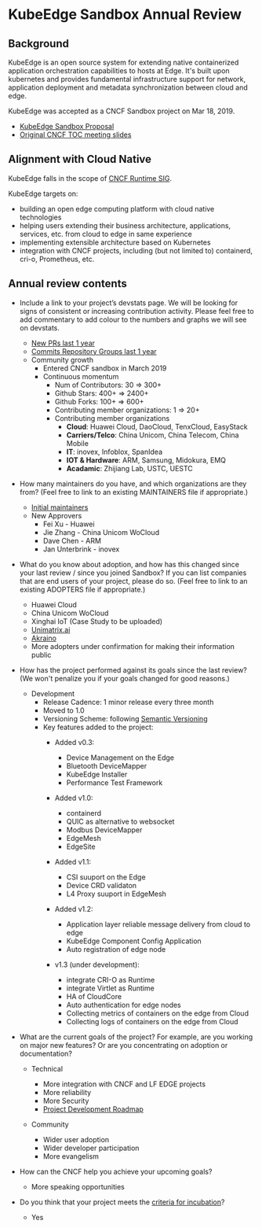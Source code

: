 # KubeEdge Sandbox Annual Review


## Background

KubeEdge is an open source system for extending native containerized application orchestration capabilities to hosts at Edge. It's built upon kubernetes and provides fundamental infrastructure support for network, application deployment and metadata synchronization between cloud and edge.


KubeEdge was accepted as a CNCF Sandbox project on Mar 18, 2019.
- [KubeEdge Sandbox Proposal](https://github.com/cncf/toc/blob/master/proposals/sandbox/kubeedge.adoc)
- [Original CNCF TOC meeting slides](https://docs.google.com/presentation/d/1e1ahun91Abn2xvX7Z8PVgGBz6c7Q7iO027XVzVuffDg/edit#slide=id.g25ca91f87f_0_0)


## Alignment with Cloud Native

KubeEdge falls in the scope of [CNCF Runtime SIG](https://github.com/cncf/sig-runtime).

KubeEdge targets on:
  - building an open edge computing platform with cloud native technologies
  - helping users extending their business architecture, applications, services, etc. from cloud to edge in same experience
  - implementing extensible architecture based on Kubernetes
  - integration with CNCF projects, including (but not limited to) containerd, cri-o, Prometheus, etc.

## Annual review contents

* Include a link to your project’s devstats page. We will be looking for signs of consistent or increasing contribution activity. Please feel free to add commentary to add colour to the numbers and graphs we will see on devstats.

  - [New PRs last 1 year](https://kubeedge.devstats.cncf.io/d/15/new-prs-in-repository-groups?orgId=1&from=1553961600000&to=now)
  <!--
    ![New PRs last 1 year](https://kubeedge.devstats.cncf.io/render/d-solo/15/new-prs-in-repository-groups?orgId=1&from=1553961600000&to=1588071511757&var-period=w&var-repogroup_name=All&panelId=1&width=1000&height=500&tz=Asia%2FShanghai)
  -->
  <!--
  - [Commits to main repo last 1 year](https://docs.google.com/spreadsheets/d/1sEHuUg2yyYOSf887mlFoZWNb6Y1dhk0xRyODxpiKi1M/edit?usp=sharing) (using data from git history, since commits data on devstats look not accurate)(using data from git history, since commits data on devstats look not accurate)
  -->

  - [Commits Repository Groups last 1 year](https://kubeedge.devstats.cncf.io/d/2/commits-repository-groups?orgId=1&from=1551369600000&to=now&var-period=w&var-repogroups=All)
  <!--
    ![Commits Repository Groups last 1 year](https://kubeedge.devstats.cncf.io/render/d-solo/2/commits-repository-groups?orgId=1&from=1551369600000&to=1588072093433&var-period=w&var-repogroups=All&panelId=2&width=1000&height=500&tz=Asia%2FShanghai)
  -->

  - Community growth
    - Entered CNCF sandbox in March 2019
    - Continuous momentum
      - Num of Contributors: 30 => 300+
      - Github Stars: 400+ => 2400+
      - Github Forks: 100+ => 600+
      - Contributing member organizations: 1 => 20+
      - Contributing member organizations
        - __Cloud__: Huawei Cloud, DaoCloud, TenxCloud, EasyStack
        - __Carriers/Telco__: China Unicom, China Telecom, China Mobile
        - __IT__: inovex, Infoblox, SpanIdea
        - __IOT & Hardware__: ARM, Samsung, Midokura, EMQ
        - __Acadamic__: Zhijiang Lab, USTC, UESTC

* How many maintainers do you have, and which organizations are they from? (Feel free to link to an existing MAINTAINERS file if appropriate.)

  - [Initial maintainers](https://github.com/kubeedge/kubeedge/blob/master/MAINTAINERS)
  - New Approvers
    - Fei Xu - Huawei
    - Jie Zhang - China Unicom WoCloud
    - Dave Chen - ARM
    - Jan Unterbrink - inovex


* What do you know about adoption, and how has this changed since your last review / since you joined Sandbox? If you can list companies that are end users of your project, please do so. (Feel free to link to an existing ADOPTERS file if appropriate.)

  - Huawei Cloud
  - China Unicom WoCloud
  - Xinghai IoT (Case Study to be uploaded)
  - [Unimatrix.ai](https://gitlab.com/unimatrix)
  - [Akraino](https://wiki.akraino.org/display/AK/KubeEdge+Edge+Service+Blueprint)
  - More adopters under confirmation for making their information public


* How has the project performed against its goals since the last review? (We won't penalize you if your goals changed for good reasons.)

  - Development
    - Release Cadence: 1 minor release every three month
    - Moved to 1.0
    - Versioning Scheme: following [Semantic Versioning](https://semver.org/)
    - Key features added to the project:
      - Added v0.3:
        - Device Management on the Edge
        - Bluetooth DeviceMapper
        - KubeEdge Installer
        - Performance Test Framework

      - Added v1.0:
        - containerd
        - QUIC as alternative to websocket
        - Modbus DeviceMapper
        - EdgeMesh
        - EdgeSite

      - Added v1.1:
        - CSI suuport on the Edge
        - Device CRD validaton
        - L4 Proxy suuport in EdgeMesh

      - Added v1.2:
        - Application layer reliable message delivery from cloud to edge
        - KubeEdge Component Config Application
        - Auto registration of edge node

      - v1.3 (under development):
        - integrate CRI-O as Runtime
        - integrate Virtlet as Runtime
        - HA of CloudCore
        - Auto authentication for edge nodes
        - Collecting metrics of containers on the edge from Cloud
        - Collecting logs of containers on the edge from Cloud


* What are the current goals of the project? For example, are you working on major new features? Or are you concentrating on adoption or documentation?

  - Technical
    - More integration with CNCF and LF EDGE projects
    - More reliability
    - More Security
    - [Project Development Roadmap](https://github.com/kubeedge/kubeedge/blob/master/docs/getting-started/roadmap.md)

  - Community
    - Wider user adoption
    - Wider developer participation
    - More evangelism


* How can the CNCF help you achieve your upcoming goals?

  - More speaking opportunities

* Do you think that your project meets the [criteria for incubation](https://github.com/cncf/toc/blob/master/process/graduation_criteria.adoc#incubating-stage)?
  - Yes
